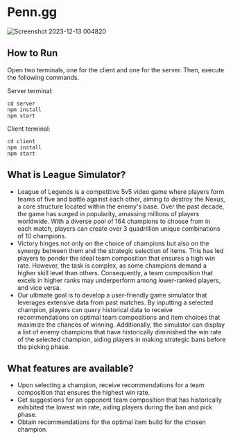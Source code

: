 # Penn.gg
![Screenshot 2023-12-13 004820](https://github.com/hwisangcho00/CIS-4500_League_Simulator/assets/81304520/76b05c95-5226-4ed1-a6ad-e0ebf1012a38)

## How to Run
Open two terminals, one for the client and one for the server. Then, execute the following commands.

Server terminal:
```
cd server
npm install
npm start
```
Client terminal:
```
cd client
npm install
npm start
```

## What is League Simulator?
* League of Legends is a competitive 5v5 video game where players form teams of five
and battle against each other, aiming to destroy the Nexus, a core structure located within the enemy's base. Over the past decade, the game has surged in popularity, amassing millions of players worldwide. With a diverse pool of 164 champions to choose from in each match, players can create over 3 quadrillion unique combinations of 10 champions.
* Victory hinges not only on the choice of champions but also on the synergy between them and the strategic selection of items. This has led players to ponder the ideal team composition that ensures a high win rate. However, the task is complex, as some champions demand a higher skill level than others. Consequently, a team composition that excels in higher ranks may underperform among lower-ranked players, and vice versa.
* Our ultimate goal is to develop a user-friendly game simulator that leverages extensive data from past matches. By inputting a selected champion, players can query historical data to receive recommendations on optimal team compositions and item choices that maximize the chances of winning. Additionally, the simulator can display a list of enemy champions that have historically diminished the win rate of the selected champion, aiding players in making strategic bans before the picking phase.

## What features are available?
* Upon selecting a champion, receive recommendations for a team composition that
ensures the highest win rate.
* Get suggestions for an opponent team composition that has historically exhibited the
lowest win rate, aiding players during the ban and pick phase.
* Obtain recommendations for the optimal item build for the chosen champion.
